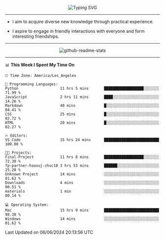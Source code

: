 <p align="center">
  <img src="https://readme-typing-svg.demolab.com?font=Fira+Code&weight=500&size=32&duration=2500&pause=1600&center=true&vCenter=true&random=false&width=1024&height=64&lines=Hi+there+%F0%9F%91%8B;I'm+delighted+you+could+make+it+here+%F0%9F%8E%89;I'm+Harry%2C+a+college+student+still+finding+my+way" alt="Typing SVG" />
</p>


---


- I aim to acquire diverse new knowledge through practical experience.

- I aspire to engage in friendly interactions with everyone and form interesting friendships.


---


<p align="center">
  <img src="https://github-readme-stats.vercel.app/api?username=Harry-Jing&show_icons=true" alt="github-readme-stats"/>
</p>


---

<!--START_SECTION:waka-->
📊 **This Week I Spent My Time On** 

```text
🕑︎ Time Zone: America/Los_Angeles

💬 Programming Languages: 
Python                   11 hrs 5 mins       ██████████████████░░░░░░░   71.99 % 
JavaScript               2 hrs 11 mins       ████░░░░░░░░░░░░░░░░░░░░░   14.26 % 
Markdown                 40 mins             █░░░░░░░░░░░░░░░░░░░░░░░░   04.41 % 
CSS                      25 mins             █░░░░░░░░░░░░░░░░░░░░░░░░   02.72 % 
HTML                     20 mins             █░░░░░░░░░░░░░░░░░░░░░░░░   02.27 % 

🔥 Editors: 
VS Code                  15 hrs 24 mins      █████████████████████████   100.00 % 

🐱‍💻 Projects: 
Final-Project            11 hrs 8 mins       ██████████████████░░░░░░░   72.30 % 
fp-partner-haoxuj-zhuc18 3 hrs 53 mins       ██████░░░░░░░░░░░░░░░░░░░   25.28 % 
Unknown Project          14 mins             ░░░░░░░░░░░░░░░░░░░░░░░░░   01.62 % 
Downloads                4 mins              ░░░░░░░░░░░░░░░░░░░░░░░░░   00.51 % 
materials                1 min               ░░░░░░░░░░░░░░░░░░░░░░░░░   00.14 % 

💻 Operating System: 
Mac                      15 hrs 9 mins       █████████████████████████   98.38 % 
Windows                  14 mins             ░░░░░░░░░░░░░░░░░░░░░░░░░   01.62 % 
```


 Last Updated on 06/06/2024 20:13:56 UTC
<!--END_SECTION:waka-->
